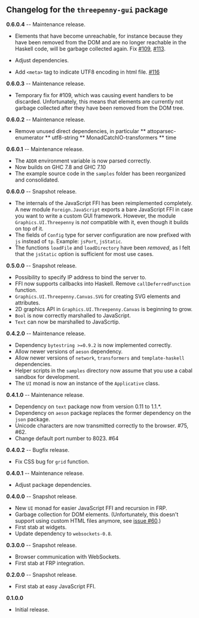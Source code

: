 ## Changelog for the `threepenny-gui` package

**0.6.0.4** -- Maintenance release.

* Elements that have become unreachable, for instance because they have been removed from the DOM and are no longer reachable in the Haskell code, will be garbage collected again. Fix [#109][], [#113][].
* Adjust dependencies.
* Add `<meta>` tag to indicate UTF8 encoding in html file. [#116][]

  [#113]: https://github.com/HeinrichApfelmus/threepenny-gui/issues/113
  [#109]: https://github.com/HeinrichApfelmus/threepenny-gui/issues/109
  [#116]: https://github.com/HeinrichApfelmus/threepenny-gui/issues/116

**0.6.0.3** -- Maintenance release.

* Temporary fix for #109, which was causing event handlers to be discarded. Unfortunately, this means that elements are currently not garbage collected after they have been removed from the DOM tree.

**0.6.0.2** -- Maintenance release.

* Remove unused direct dependencies, in particular
** attoparsec-enumerator
** utf8-string
** MonadCatchIO-transformers
** time

**0.6.0.1** -- Maintenance release.

* The `ADDR` environment variable is now parsed correctly.
* Now builds on GHC 7.8 and GHC 7.10
* The example source code in the `samples` folder has been reorganized and consolidated.

**0.6.0.0** -- Snapshot release.

* The internals of the JavaScript FFI has been reimplemented completely. A new module `Foreign.JavaScript` exports a bare JavaScript FFI in case you want to write a custom GUI framework. However, the module `Graphics.UI.Threepenny` is *not* compatible with it, even though it builds on top of it.
* The fields of `Config` type for server configuration are now prefixed with `js` instead of `tp`. Example: `jsPort`, `jsStatic`.
* The functions `loadFile` and `loadDirectory` have been *removed*, as I felt that the `jsStatic` option is sufficient for most use cases.

**0.5.0.0** -- Snapshot release.

* Possibility to specify IP address to bind the server to.
* FFI now supports callbacks into Haskell. Remove `callDeferredFunction` function.
* `Graphics.UI.Threepenny.Canvas.SVG` for creating SVG elements and attributes.
* 2D graphics API in `Graphics.UI.Threepenny.Canvas` is beginning to grow.
* `Bool` is now correctly marshalled to JavaScript.
* `Text` can now be marshalled to JavaScrtip.

**0.4.2.0** -- Maintenance release.

* Dependency `bytestring >=0.9.2` is now implemented correctly.
* Allow newer versions of `aeson` dependency.
* Allow newer versions of `network`, `transformers` and `template-haskell` dependencies.
* Helper scripts in the `samples` directory now assume that you use a cabal sandbox for development.
* The `UI` monad is now an instance of the `Applicative` class.

**0.4.1.0** -- Maintenance release.

* Dependency on `text` package now from version 0.11 to 1.1.*.
* Dependency on `aeson` package replaces the former dependency on the `json` package.
* Unicode characters are now transmitted correctly to the browser. #75, #62.
* Change default port number to 8023. #64

**0.4.0.2** -- Bugfix release.

* Fix CSS bug for `grid` function.

**0.4.0.1** -- Maintenance release.

* Adjust package dependencies.

**0.4.0.0** -- Snapshot release.

* New `UI` monad for easier JavaScript FFI and recursion in FRP.
* Garbage collection for DOM elements. (Unfortunately, this doesn't support using custom HTML files anymore, see [issue #60][60].)
* First stab at widgets.
* Update dependency to `websockets-0.8`.

**0.3.0.0** -- Snapshot release.

* Browser communication with WebSockets.
* First stab at FRP integration.

**0.2.0.0** -- Snapshot release.

* First stab at easy JavaScript FFI.

**0.1.0.0**

* Initial release.



  [60]: https://github.com/HeinrichApfelmus/threepenny-gui/issues/60